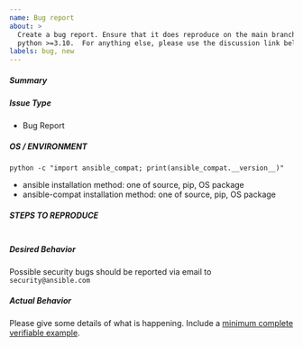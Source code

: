 ```yaml
---
name: Bug report
about: >
  Create a bug report. Ensure that it does reproduce on the main branch with
  python >=3.10.  For anything else, please use the discussion link below.
labels: bug, new
---
```


<!--- Verify first that your issue is not already reported on GitHub -->
<!--- Also test if the latest release and main branch are affected too -->

##### Summary

<!--- Explain the problem briefly below -->

##### Issue Type

- Bug Report

##### OS / ENVIRONMENT

<!--- Paste verbatim output between triple backticks -->

```console (paste below)
python -c "import ansible_compat; print(ansible_compat.__version__)"
```

<!--- Provide all relevant information below, e.g. target OS versions, network
 device firmware, etc. -->

- ansible installation method: one of source, pip, OS package
- ansible-compat installation method: one of source, pip, OS package

##### STEPS TO REPRODUCE

<!--- Describe exactly how to reproduce the problem, using a minimal test case -->

<!--- Paste example playbooks or commands between triple backticks below -->

```console (paste below)

```

<!--- HINT: You can paste gist.github.com links for larger files -->

##### Desired Behavior

<!--- Describe what you expected to happen when running the steps above -->

Possible security bugs should be reported via email to `security@ansible.com`

##### Actual Behavior

<!--- Describe what happened. If possible run with extra verbosity (-vvvv) -->

Please give some details of what is happening. Include a [minimum complete
verifiable example].

<!--- Paste verbatim command output between triple backticks -->

```paste below

```

[minimum complete verifiable example]: http://stackoverflow.com/help/mcve
